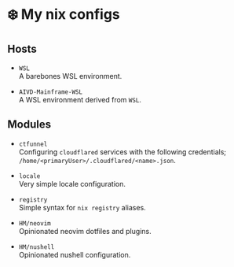 # :snowflake: My nix configs

## Hosts

- `WSL`  
A barebones WSL environment.

- `AIVD-Mainframe-WSL`  
A WSL environment derived from `WSL`.

## Modules

- `ctfunnel`  
Configuring `cloudflared` services with the following credentials; `/home/<primaryUser>/.cloudflared/<name>.json`.

- `locale`  
Very simple locale configuration.

- `registry`  
Simple syntax for `nix registry` aliases.

- `HM/neovim`  
Opinionated neovim dotfiles and plugins.

- `HM/nushell`  
Opinionated nushell configuration.

